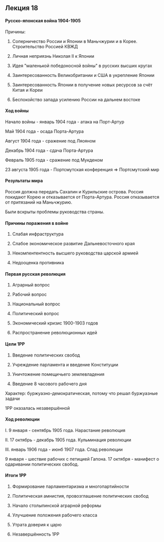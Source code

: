 ## Лекция 18

#### Русско-японская война 1904-1905

Причины:

1. Соперничество России и Японии в Маньчжурии и в Корее. Строительство Россией КВЖД

2. Личная неприязнь Николая II к Японии

3. Идея "маленькой победоносной войны" в русских высших кругах

4. Заинтересованность Великобритании и США в укрепление Японии

5. Заинтересованность Японии в получение новых ресурсов за счёт Китая и Кореи

6. Беспокойство запада усилению России на дальнем востоке

#### Ход войны

Начало войны - январь 1904 года - атака на Порт-Артур

Май 1904 года - осада Порта-Артура

Август 1904 года - сражение под Ляояном

Декабрь 1904 года - сдача Порта-Артура

Февраль 1905 года - сражение под Мукденом

23 августа 1905 года - Портсмутская конференция => Портсмутский мир

#### Результаты мира

Россия должна передать Сахалин и Курильские острова. Россия покидают Корею и отказывается
от Порта-Артура. Россия отказывается от притязаний на Маньчжурию.

Были вскрыты проблемы руководства страны.

#### Причины поражения в войне

1. Слабая инфраструктура

2. Слабое экономическое развитие Дальневосточного края

3. Некомпентентность высшего руководства царской армией

4. Недооценка противника

#### Первая русская революция

1. Аграрный вопрос

2. Рабочий вопрос

3. Национальный вопрос

4. Политический вопрос

5. Экономический кризис 1900-1903 годов

6. Распространение революционных идей

#### Цели 1РР

1. Введение политических свобод

2. Учреждение парламента и введение Конституции

3. Уничтожение помещичьего землевладения

4. Введение 8 часового рабочего дня

Характер: буржуазно-демократическая, потому что решал буржуазные задачи

1РР оказалась незавершённой

#### Ход революции

I. 9 января - сентябрь 1905 года. Нарастание революция

II. 17 октябрь - декабрь 1905 года. Кульминация революции

III. январь 1906 года - июнб 1907 года. Спад революции

9 января - шествие рабочих с петицией Гапона. 17 октября - манифест о одаривании политических
свобод.

#### Итоги 1РР

1. Формирование парламентаризма и многопартийности

2. Политическая амнистия, провозглашение политических свобод

3. Начало столыпинской аграрной реформы

4. Улучшение положения рабочего класса

5. Утрата доверия к царю

6. Незавершённость 1РР
